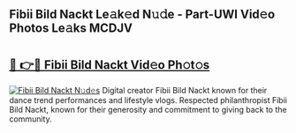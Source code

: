 ## Fibii Bild Nackt Le𝚊k𝚎d N𝚞𝚍e - Part-UWI Vid𝚎o Photos Le𝚊ks MCDJV

# <h2><a href="http://fb45yv8.evod.top/?m=Fibii+Bild+Nackt">🔗 👉🔴 Fibii Bild Nackt Vid𝚎o Ph𝚘t𝚘s</a></h2>

[![Fibii Bild Nackt N𝚞d𝚎s](https://i.imgur.com/8V9OHl7.gif)](http://fb45yv8.evod.top/?m=Fibii+Bild+Nackt)
Digital creator Fibii Bild Nackt known for their dance trend performances and lifestyle vlogs. Respected philanthropist Fibii Bild Nackt, known for their generosity and commitment to giving back to the community. 
